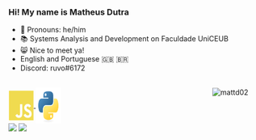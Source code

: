 ### Hi! My name is Matheus Dutra

- 🌟 Pronouns: he/him
- 📚 Systems Analysis and Development on Faculdade UniCEUB
- 😸 Nice to meet ya!
- English and Portuguese 🇬🇧 🇧🇷
- Discord: ruvo#6172 

 <div>
  <a href="https://github.com/mattd02">
  
<div style="display: inline_block"><br>
  <img align="center" alt="matt-Js" height="60" width="50" src="https://raw.githubusercontent.com/devicons/devicon/master/icons/javascript/javascript-plain.svg">
  <img align="center" alt="matt-Python" height="70" width="50" src="https://raw.githubusercontent.com/devicons/devicon/master/icons/python/python-original.svg">
  <img align="right" alt="mattd02" height="100" width="100" src="https://pa1.narvii.com/7048/4fd9df5f38e237854a9c2c5f105f8905c796ea23r1-320-320_hq.gif">
</div>
  
<div> 
  <a href = "mailto:matheustd2002@gmail.com"><img src="https://img.shields.io/badge/-Gmail-%23333?style=for-the-badge&logo=gmail&logoColor=white" target="_blank"></a>
  <a href="https://www.linkedin.com/in/mattd2002/" target="_blank"><img src="https://img.shields.io/badge/-LinkedIn-%230077B5?style=for-the-badge&logo=linkedin&logoColor=white" target="_blank"></a>

 
